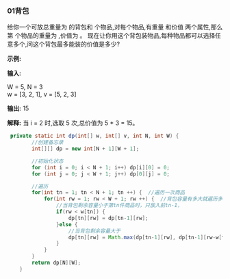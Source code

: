 ### 01背包

给你一个可放总重量为  的背包和  个物品,对每个物品,有重量  和价值  两个属性,那么第  个物品的重量为 ,价值为 。
现在让你用这个背包装物品,每种物品都可以选择任意多个,问这个背包最多能装的价值是多少?


**示例:**

**输入:**

W = 5, N = 3      
w = [3, 2, 1], v = [5, 2, 3]

**输出:** 15

**解释:** 当 i = 2 时,选取 5 次,总价值为 5 * 3 = 15。



```java
 private static int dp(int[] w, int[] v, int N, int W) {
        //创建备忘录
        int[][] dp = new int[N + 1][W + 1];

        //初始化状态
        for (int i = 0; i < N + 1; i++) dp[i][0] = 0;
        for (int j = 0; j < W + 1; j++) dp[0][j] = 0;

        //遍历
        for(int tn = 1; tn < N + 1; tn ++) {  //遍历一次商品
            for(int rw = 1; rw < W + 1; rw ++) {  //背包容量有多大就遍历多少次
                //当背包剩余容量小于第tn件商品时，只放入前tn-1，
                if(rw < w[tn]) {
                    dp[tn][rw] = dp[tn-1][rw];
                }else {
                    //当背包剩余容量大于
                    dp[tn][rw] = Math.max(dp[tn-1][rw], dp[tn-1][rw-w[tn]] + v[tn]);
                }
            }
        }
        return dp[N][W];
    }
```


